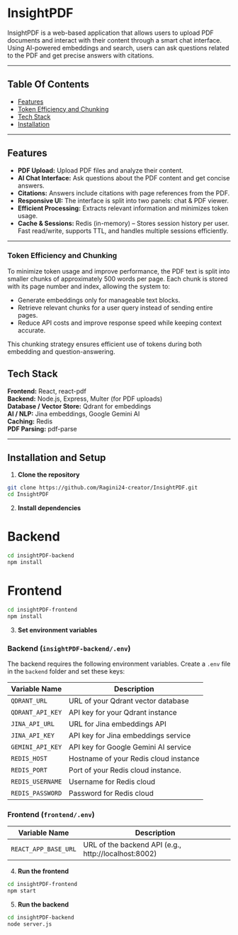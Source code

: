 # InsightPDF

InsightPDF is a web-based application that allows users to upload PDF documents and interact with their content through a smart chat interface. Using AI-powered embeddings and search, users can ask questions related to the PDF and get precise answers with citations.

---

## Table Of Contents

- [Features](#features)  
- [Token Efficiency and Chunking](#token-efficiency-and-chunking)  
- [Tech Stack](#tech-stack)  
- [Installation](#installation-and-setup)  

---

## Features

- **PDF Upload:** Upload PDF files and analyze their content.
- **AI Chat Interface:** Ask questions about the PDF content and get concise answers.
- **Citations:** Answers include citations with page references from the PDF.
- **Responsive UI:** The interface is split into two panels: chat & PDF viewer.
- **Efficient Processing:** Extracts relevant information and minimizes token usage.
- **Cache & Sessions:** Redis (in-memory) – Stores session history per user. Fast read/write, supports TTL, and handles multiple sessions efficiently.

---

### Token Efficiency and Chunking

To minimize token usage and improve performance, the PDF text is split into smaller chunks of approximately 500 words per page. Each chunk is stored with its page number and index, allowing the system to:

- Generate embeddings only for manageable text blocks.
- Retrieve relevant chunks for a user query instead of sending entire pages.
- Reduce API costs and improve response speed while keeping context accurate.

This chunking strategy ensures efficient use of tokens during both embedding and question-answering.


## Tech Stack

**Frontend:** React, react-pdf  
**Backend:** Node.js, Express, Multer (for PDF uploads)  
**Database / Vector Store:** Qdrant for embeddings  
**AI / NLP:** Jina embeddings, Google Gemini AI  
**Caching:** Redis  
**PDF Parsing:** pdf-parse

---

## Installation and Setup

1. **Clone the repository**

```bash
git clone https://github.com/Ragini24-creator/InsightPDF.git
cd InsightPDF
```

2. **Install dependencies**

# Backend

```bash
cd insightPDF-backend
npm install
```

# Frontend

```bash
cd insightPDF-frontend
npm install
```

3. **Set environment variables**

### Backend (`insightPDF-backend/.env`)

The backend requires the following environment variables. Create a `.env` file in the `backend` folder and set these keys:

| Variable Name       | Description                                  |
|--------------------|-----------------------------------------------|
| `QDRANT_URL`        | URL of your Qdrant vector database           |
| `QDRANT_API_KEY`    | API key for your Qdrant instance             |
| `JINA_API_URL`      | URL for Jina embeddings API                  |
| `JINA_API_KEY`      | API key for Jina embeddings service          |
| `GEMINI_API_KEY`    | API key for Google Gemini AI service         |
| `REDIS_HOST`        | Hostname of your Redis cloud instance        |
| `REDIS_PORT`        | Port of your Redis cloud instance.           |
| `REDIS_USERNAME`    | Username for Redis cloud                     |
| `REDIS_PASSWORD`    | Password for Redis cloud                     |


### Frontend (`frontend/.env`)

| Variable Name             | Description                                          |
|---------------------------|------------------------------------------------------|
| `REACT_APP_BASE_URL`      | URL of the backend API (e.g., http://localhost:8002) |


4. **Run the frontend**

```bash
cd insightPDF-frontend
npm start
```

5. **Run the backend**

```bash
cd insightPDF-backend
node server.js
```
